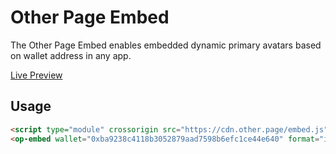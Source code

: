 # Other Page Embed
The Other Page Embed enables embedded dynamic primary avatars based on wallet address in any app.

[Live Preview](https://cdn.other.page)

## Usage

```html
<script type="module" crossorigin src="https://cdn.other.page/embed.js" integrity="sha384-hh/0nCnAfttNOzfkWXBPxzslNvLandQWb3phhzAZX9dBZ24dFIq1gwhH9iYPhpO5"></script>
<op-embed wallet="0xba9238c4118b3052879aad7598b6efc1ce44e640" format="icon" />
```